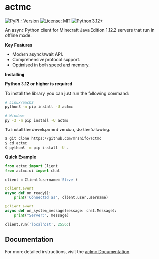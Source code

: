 # actmc

[![PyPI - Version](https://img.shields.io/pypi/v/actmc?color=%234CAF50)](https://pypi.org/project/actmc)
[![License: MIT](https://img.shields.io/badge/License-MIT-4CAF50.svg)](https://opensource.org/licenses/MIT)
[![Python 3.12+](https://img.shields.io/badge/python-3.12+-blue.svg)](https://www.python.org/downloads/)

An async Python client for Minecraft Java Edition 1.12.2 servers that run in offline mode.

**Key Features**
* Modern async/await API.
* Comprehensive protocol support.
* Optimised in both speed and memory.

**Installing**

**Python 3.12 or higher is required**

To install the library, you can just run the following command:

```bash
# Linux/macOS
python3 -m pip install -U actmc

# Windows
py -3 -m pip install -U actmc
```

To install the development version, do the following:

```bash
$ git clone https://github.com/mrsnifo/actmc
$ cd actmc
$ python3 -m pip install -U .
```

**Quick Example**

```python
from actmc import Client
from actmc.ui import chat

client = Client(username='Steve')

@client.event
async def on_ready():
    print('Connected as', client.user.username)

@client.event
async def on_system_message(message: chat.Message):
    print("Server:", message)

client.run('localhost', 25565)
```

## Documentation

For more detailed instructions,
visit the [actmc Documentation](https://actmc.readthedocs.io/latest/).
